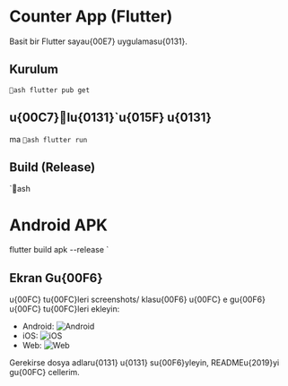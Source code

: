 # Counter App (Flutter)

Basit bir Flutter sayau{00E7} uygulamasu{0131}.

## Kurulum
`ash
flutter pub get
`

## u{00C7}lu{0131}`u{015F}	u{0131}ma
`ash
flutter run
`

## Build (Release)
`ash
# Android APK
flutter build apk --release
`

## Ekran Gu{00F6}u{00FC}
tu{00FC}leri
screenshots/ klasu{00F6}u{00FC}
e gu{00F6}u{00FC}
tu{00FC}leri ekleyin:
- Android: ![Android](screenshots/android.png)
- iOS: ![iOS](screenshots/ios.png)
- Web: ![Web](screenshots/web.png)

Gerekirse dosya adlaru{0131}
u{0131} su{00F6}yleyin, READMEu{2019}yi gu{00FC}
cellerim.